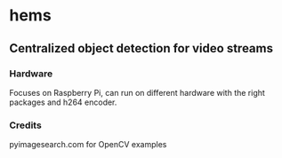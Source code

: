 # hems

## Centralized object detection for video streams

### Hardware
Focuses on Raspberry Pi, can run on different hardware with the right packages and h264 encoder.



### Credits
pyimagesearch.com for OpenCV examples

